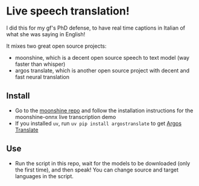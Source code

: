 # Live speech translation!

I did this for my gf's PhD defense, to have real time captions in Italian of what she was saying in English!

It mixes two great open source projects:
- moonshine, which is a decent open source speech to text model (way faster than whisper)
- argos translate, which is another open source project with decent and fast neural translation

## Install

- Go to the [moonshine repo](https://github.com/usefulsensors/moonshine/) and follow the installation instructions for the moonshine-onnx live transcription demo
- If you installed `uv`, run `uv pip install argostranslate` to get [Argos Translate](https://www.argosopentech.com/)

## Use
- Run the script in this repo, wait for the models to be downloaded (only the first time), and then speak! You can change source and target languages in the script.

  
